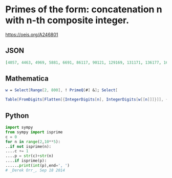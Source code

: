 # Primes of the form: concatenation n with n\-th composite integer\.
https://oeis.org/A246801
## JSON
```JSON
[4057, 4463, 4969, 5881, 6691, 86117, 90121, 129169, 131171, 136177, 160207, 162209, 169217, 193247, 225287, 252319, 265333, 272341, 280351, 288361, 297371, 327407, 346429, 355441, 388481, 410507, 429529, 451553, 456559, 474581]
```
## Mathematica
```Mathematica
w = Select[Range[2, 800], ! PrimeQ[#] &]; Select[
```
```Mathematica
Table[FromDigits[Flatten[{IntegerDigits[n], IntegerDigits[w[[n]]]}]], {n, 480}], PrimeQ]
```
## Python
```Python
import sympy
from sympy import isprime
c = 0
for n in range(2,10**5):
..if not isprime(n):
....c += 1
....p = str(c)+str(n)
....if isprime(p):
......print(int(p),end=', ')
# _Derek Orr_, Sep 18 2014
```
